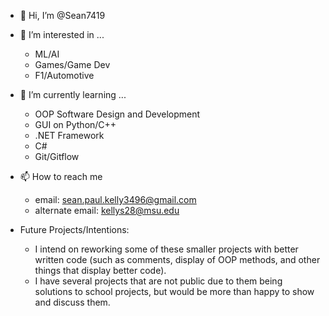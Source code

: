 - 👋 Hi, I’m @Sean7419

- 👀 I’m interested in ...
  - ML/AI
  - Games/Game Dev
  - F1/Automotive
  
- 🌱 I’m currently learning ...
  - OOP Software Design and Development
  - GUI on Python/C++
  - .NET Framework
  - C#
  - Git/Gitflow

- 📫 How to reach me
  - email: sean.paul.kelly3496@gmail.com
  - alternate email: kellys28@msu.edu

- Future Projects/Intentions:
  - I intend on reworking some of these smaller projects with better written code (such as comments, display of OOP methods, and other things that display better code).
  - I have several projects that are not public due to them being solutions to school projects, but would be more than happy to show and discuss them.
